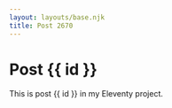 ```yaml
---
layout: layouts/base.njk
title: Post 2670
---
```


# Post {{ id }}

This is post {{ id }} in my Eleventy project.
